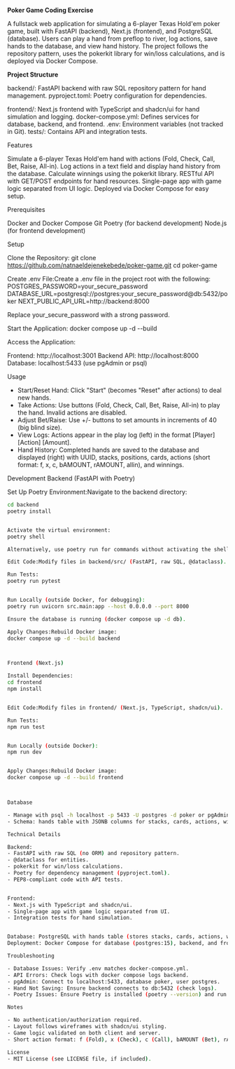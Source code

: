 **Poker Game Coding Exercise**

A fullstack web application for simulating a 6-player Texas Hold'em poker game, built with FastAPI (backend), Next.js (frontend), and PostgreSQL (database). Users can play a hand from preflop to river, log actions, save hands to the database, and view hand history. The project follows the repository pattern, uses the pokerkit library for win/loss calculations, and is deployed via Docker Compose.

**Project Structure**

backend/: FastAPI backend with raw SQL repository pattern for hand management.
pyproject.toml: Poetry configuration for dependencies.


frontend/: Next.js frontend with TypeScript and shadcn/ui for hand simulation and logging.
docker-compose.yml: Defines services for database, backend, and frontend.
.env: Environment variables (not tracked in Git).
tests/: Contains API and integration tests.

Features

Simulate a 6-player Texas Hold'em hand with actions (Fold, Check, Call, Bet, Raise, All-in).
Log actions in a text field and display hand history from the database.
Calculate winnings using the pokerkit library.
RESTful API with GET/POST endpoints for hand resources.
Single-page app with game logic separated from UI logic.
Deployed via Docker Compose for easy setup.

Prerequisites

Docker and Docker Compose
Git
Poetry (for backend development)
Node.js (for frontend development)

Setup

Clone the Repository:
git clone https://github.com/natnaeldejenekebede/poker-game.git
cd poker-game


Create .env File:Create a .env file in the project root with the following:
POSTGRES_PASSWORD=your_secure_password
DATABASE_URL=postgresql://postgres:your_secure_password@db:5432/poker
NEXT_PUBLIC_API_URL=http://backend:8000

Replace your_secure_password with a strong password.

Start the Application:
docker compose up -d --build


Access the Application:

Frontend: http://localhost:3001
Backend API: http://localhost:8000
Database: localhost:5433 (use pgAdmin or psql)



Usage

- Start/Reset Hand: Click "Start" (becomes "Reset" after actions) to deal new hands.
- Take Actions: Use buttons (Fold, Check, Call, Bet, Raise, All-in) to play the hand. Invalid actions are disabled.
- Adjust Bet/Raise: Use +/- buttons to set amounts in increments of 40 (big blind size).
- View Logs: Actions appear in the play log (left) in the format [Player] [Action] [Amount].
- Hand History: Completed hands are saved to the database and displayed (right) with UUID, stacks, positions, cards, actions (short format: f, x, c, bAMOUNT, rAMOUNT, allin), and winnings.

Development
Backend (FastAPI with Poetry)

Set Up Poetry Environment:Navigate to the backend directory:
```bash
cd backend
poetry install


Activate the virtual environment:
poetry shell

Alternatively, use poetry run for commands without activating the shell.

Edit Code:Modify files in backend/src/ (FastAPI, raw SQL, @dataclass).

Run Tests:
poetry run pytest


Run Locally (outside Docker, for debugging):
poetry run uvicorn src.main:app --host 0.0.0.0 --port 8000

Ensure the database is running (docker compose up -d db).

Apply Changes:Rebuild Docker image:
docker compose up -d --build backend



Frontend (Next.js)

Install Dependencies:
cd frontend
npm install


Edit Code:Modify files in frontend/ (Next.js, TypeScript, shadcn/ui).

Run Tests:
npm run test


Run Locally (outside Docker):
npm run dev


Apply Changes:Rebuild Docker image:
docker compose up -d --build frontend



Database

- Manage with psql -h localhost -p 5433 -U postgres -d poker or pgAdmin.
- Schema: hands table with JSONB columns for stacks, cards, actions, winnings.

Technical Details

Backend:
- FastAPI with raw SQL (no ORM) and repository pattern.
- @dataclass for entities.
- pokerkit for win/loss calculations.
- Poetry for dependency management (pyproject.toml).
- PEP8-compliant code with API tests.


Frontend:
- Next.js with TypeScript and shadcn/ui.
- Single-page app with game logic separated from UI.
- Integration tests for hand simulation.


Database: PostgreSQL with hands table (stores stacks, cards, actions, winnings as JSONB).
Deployment: Docker Compose for database (postgres:15), backend, and frontend.

Troubleshooting

- Database Issues: Verify .env matches docker-compose.yml.
- API Errors: Check logs with docker compose logs backend.
- pgAdmin: Connect to localhost:5433, database poker, user postgres.
- Hand Not Saving: Ensure backend connects to db:5432 (check logs).
- Poetry Issues: Ensure Poetry is installed (poetry --version) and run poetry install.

Notes

- No authentication/authorization required.
- Layout follows wireframes with shadcn/ui styling.
- Game logic validated on both client and server.
- Short action format: f (Fold), x (Check), c (Call), bAMOUNT (Bet), rAMOUNT (Raise), allin.

License
- MIT License (see LICENSE file, if included).
